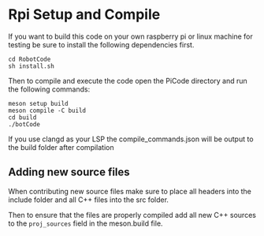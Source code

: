 # Rpi Setup and Compile

If you want to build this code on your own raspberry pi or linux machine for testing be sure to install the following dependencies first.

```
cd RobotCode
sh install.sh
```

Then to compile and execute the code open the PiCode directory and run the following commands:

```
meson setup build
meson compile -C build
cd build
./botCode
```

If you use clangd as your LSP the compile_commands.json will be output to the build folder after compilation

## Adding new source files

When contributing new source files make sure to place all headers into the include folder and all C++ files into the src folder.

Then to ensure that the files are properly compiled add all new C++ sources to the ```proj_sources``` field in the meson.build file.

